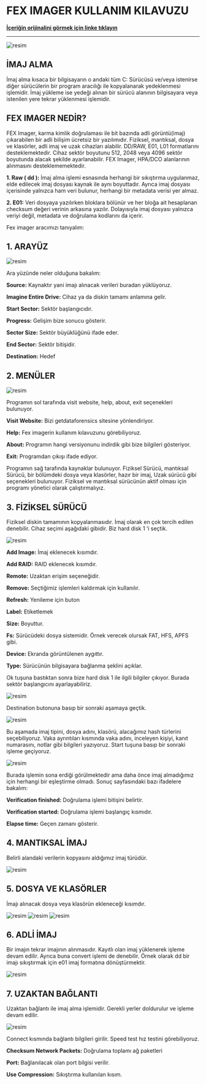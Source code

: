 # FEX IMAGER KULLANIM KILAVUZU

**[İçeriğin orijinalini görmek için linke tıklayın](https://medium.com/@aysenurdgyl/fex-imager-kullanim-kilavuzu-e3c0c4ac03a0)**

---

![resim](https://miro.medium.com/v2/resize:fit:720/format:webp/0*dLAncYNrEA4qYvSl.jpg)

## İMAJ ALMA

İmaj alma kısaca bir bilgisayarın o andaki tüm C: Sürücüsü ve/veya istenirse diğer sürücülerin bir program aracılığı ile kopyalanarak yedeklenmesi işlemidir. İmaj yükleme ise yedeği alınan bir sürücü alanının bilgisayara veya istenilen yere tekrar yüklenmesi işlemidir.

## FEX IMAGER NEDİR?

FEX Imager, karma kimlik doğrulaması ile bit bazında adli görüntü(imaj) çıkarabilen bir adli bilişim ücretsiz bir yazılımıdır. Fiziksel, mantıksal, dosya ve klasörler, adli imaj ve uzak cihazları alabilir. DD/RAW, E01, L01 formatlarını desteklemektedir. Cihaz sektör boyutunu 512, 2048 veya 4096 sektör boyutunda alacak şekilde ayarlanabilir. FEX Imager, HPA/DCO alanlarının alınmasını desteklememektedir.

**1. Raw ( dd ):** İmaj alma işlemi esnasında herhangi bir sıkıştırma uygulanmaz, elde edilecek imaj dosyası kaynak ile aynı boyuttadır. Ayrıca imaj dosyası içerisinde yalnızca ham veri bulunur, herhangi bir metadata verisi yer almaz.

**2. E01:** Veri dosyaya yazılırken bloklara bölünür ve her bloğa ait hesaplanan checksum değeri verinin arkasına yazılır. Dolayısıyla imaj dosyası yalnızca veriyi değil, metadata ve doğrulama kodlarını da içerir.

Fex imager aracımızı tanıyalım:

## 1. ARAYÜZ

![resim](https://miro.medium.com/v2/resize:fit:720/format:webp/1*-a3J7q3CJMwn5g13Kn-EWQ.png)

Ara yüzünde neler olduğuna bakalım:

**Source:** Kaynaktır yani imajı alınacak verileri buradan yüklüyoruz.

**Imagine Entire Drive:** Cihaz ya da diskin tamamı anlamına gelir.

**Start Sector:** Sektör başlangıcıdır.

**Progress:** Gelişim bize sonucu gösterir.

**Sector Size:** Sektör büyüklüğünü ifade eder.

**End Sector:** Sektör bitişidir.

**Destination:** Hedef

## 2. MENÜLER

![resim](https://miro.medium.com/v2/resize:fit:720/format:webp/1*xhBZXg-pj4OYpf25cdqOHQ.png)

Programın sol tarafında visit website, help, about, exit seçenekleri bulunuyor.

**Visit Website:** Bizi getdataforensics sitesine yönlendiriyor.

**Help:** Fex imagerin kullanım kılavuzunu görebiliyoruz.

**About:** Programın hangi versiyonunu indirdik gibi bize bilgileri gösteriyor.

**Exit:** Programdan çıkışı ifade ediyor.

Programın sağ tarafında kaynaklar bulunuyor. Fiziksel Sürücü, mantıksal Sürücü, bir bölümdeki dosya veya klasörler, hazır bir imaj, Uzak sürücü gibi seçenekleri bulunuyor. Fiziksel ve mantıksal sürücünün aktif olması için programı yönetici olarak çalıştırmalıyız.

## 3. FİZİKSEL SÜRÜCÜ

Fiziksel diskin tamamının kopyalanmasıdır. İmaj olarak en çok tercih edilen denebilir. Cihaz seçimi aşağıdaki gibidir. Biz hard disk 1 ‘i seçtik.

![resim](https://miro.medium.com/v2/resize:fit:720/format:webp/1*v3MsFFS3sOcEVLgeDiT1LA.png)

**Add Image:** İmaj eklenecek kısımdır.

**Add RAID:** RAID eklenecek kısımdır.

**Remote:** Uzaktan erişim seçeneğidir.

**Remove:** Seçtiğimiz işlemleri kaldırmak için kullanılır.

**Refresh:** Yenileme için buton

**Label:** Etiketlemek

**Size:** Boyuttur.

**Fs:** Sürücüdeki dosya sistemidir. Örnek verecek olursak FAT, HFS, APFS gibi.

**Device:** Ekranda görüntülenen aygıttır.

**Type:** Sürücünün bilgisayara bağlanma şeklini açıklar.

Ok tuşuna bastıktan sonra bize hard disk 1 ile ilgili bilgiler çıkıyor. Burada sektör başlangıcını ayarlayabiliriz.

![resim](https://miro.medium.com/v2/resize:fit:720/format:webp/1*Oc0vZh1hmaqB7tdDu7Xc3A.png)

Destination butonuna basıp bir sonraki aşamaya geçtik.

![resim](https://miro.medium.com/v2/resize:fit:720/format:webp/1*RVanIe1PrdFymp8eRMFGWA.png)

Bu aşamada imaj tipini, dosya adını, klasörü, alacağımız hash türlerini seçebiliyoruz. Vaka ayrıntıları kısmında vaka adını, inceleyen kişiyi, kanıt numarasını, notlar gibi bilgileri yazıyoruz. Start tuşuna basıp bir sonraki işleme geçiyoruz.

![resim](https://miro.medium.com/v2/resize:fit:720/format:webp/1*k5mvu6lsoHx-43HjmB3dCg.png)

Burada işlemin sona erdiği görülmektedir ama daha önce imaj almadığımız için herhangi bir eşleştirme olmadı. Sonuç sayfasındaki bazı ifadelere bakalım:

**Verification finished:** Doğrulama işlemi bitişini belirtir.

**Verification started:** Doğrulama işlemi başlangıç kısmıdır.

**Elapse time:** Geçen zamanı gösterir.

## 4. MANTIKSAL İMAJ

Belirli alandaki verilerin kopyasını aldığımız imaj türüdür.

![resim](https://miro.medium.com/v2/resize:fit:720/format:webp/1*U2o6-szge6n_d51t56tlOg.png)

## 5. DOSYA VE KLASÖRLER

İmajı alınacak dosya veya klasörün ekleneceği kısımdır.

![resim](https://miro.medium.com/v2/resize:fit:720/format:webp/1*74iMeX7_pqBL6qCPsxIwlg.png)
![resim](https://miro.medium.com/v2/resize:fit:720/format:webp/1*xtnihgnfwuQse3ZZdf1BlQ.png)
![resim](https://miro.medium.com/v2/resize:fit:720/format:webp/1*YDXN8K4D9xJaLsaVgpVNug.png)

## 6. ADLİ İMAJ

Bir imajın tekrar imajının alınmasıdır. Kayıtlı olan imaj yüklenerek işleme devam edilir. Ayrıca buna convert işlemi de denebilir. Örnek olarak dd bir imajı sıkıştırmak için e01 imaj formatına dönüştürmektir.

![resim](https://miro.medium.com/v2/resize:fit:720/format:webp/1*HHrZqnS7LNFGAGA4KFkA1w.png)

## 7. UZAKTAN BAĞLANTI

Uzaktan bağlantı ile imaj alma işlemidir. Gerekli yerler doldurulur ve işleme devam edilir.

![resim](https://miro.medium.com/v2/resize:fit:640/format:webp/1*HXv2OiIlW4cvE8Ho3HJQAQ.png)

Connect kısmında bağlantı bilgileri girilir. Speed test hız testini görebiliyoruz.

**Checksum Network Packets:** Doğrulama toplamı ağ paketleri

**Port:** Bağlanılacak olan port bilgisi verilir.

**Use Compression:** Sıkıştırma kullanılan kısım.

